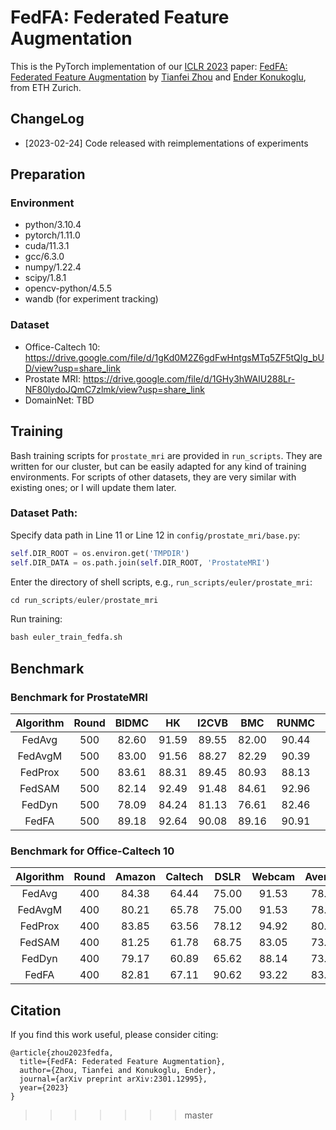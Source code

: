# FedFA: Federated Feature Augmentation

This is the PyTorch implementation of our [ICLR 2023](https://iclr.cc/) paper: [FedFA: Federated Feature Augmentation]()
by [Tianfei Zhou](https://www.tfzhou.com/) and [Ender Konukoglu](https://scholar.google.com/citations?user=OeEMrhQAAAAJ&hl=en), from ETH Zurich.

## ChangeLog

* [2023-02-24] Code released with reimplementations of experiments

## Preparation

### Environment

* python/3.10.4
* pytorch/1.11.0
* cuda/11.3.1
* gcc/6.3.0
* numpy/1.22.4
* scipy/1.8.1
* opencv-python/4.5.5
* wandb (for experiment tracking)

### Dataset

* Office-Caltech 10: https://drive.google.com/file/d/1gKd0M2Z6gdFwHntgsMTq5ZF5tQIg_bUD/view?usp=share_link
* Prostate MRI: https://drive.google.com/file/d/1GHy3hWAIU288Lr-NF80lydoJQmC7zlmk/view?usp=share_link
* DomainNet: TBD

## Training

Bash training scripts for `prostate_mri` are provided in `run_scripts`. 
They are written for our cluster, but can be easily adapted
for any kind of training environments. 
For scripts of other datasets, they are very similar with existing ones; or I will update them later.


### Dataset Path:

Specify data path in Line 11 or Line 12 in `config/prostate_mri/base.py`:
```python
self.DIR_ROOT = os.environ.get('TMPDIR')
self.DIR_DATA = os.path.join(self.DIR_ROOT, 'ProstateMRI')
```

Enter the directory of shell scripts, e.g., `run_scripts/euler/prostate_mri`:
```python
cd run_scripts/euler/prostate_mri
```

Run training:
```python
bash euler_train_fedfa.sh
```

## Benchmark

### Benchmark for ProstateMRI

|   Algorithm  | Round | BIDMC | HK |  I2CVB | BMC | RUNMC | UCL | Average | Log | Ckpt |
| :----------: | :---: | :----: | :-----: | :---: | :----: | :----: | :----: | :-----: | :-----: | :-----: | 
| FedAvg       |  500  |  82.60 |  91.59  | 89.55 | 82.00  |  90.44  | 86.27  | 87.08 | [log](https://drive.google.com/file/d/1tcRvmauf8M8i2yZAvUwA0N9HjLf7Us_R/view?usp=sharing) | [ckpt](https://drive.google.com/drive/folders/1R31tLI0thRbtgf6JV8fLzAeKYoXttzOy?usp=sharing) |
| FedAvgM      |  500  |  83.00 |  91.56  | 88.27 | 82.29  |  90.39  | 84.82  | 86.72 | [log](https://drive.google.com/file/d/1d499qOyZ769HNCp8jJ-sGxRYcOyznc33/view?usp=sharing) | [ckpt](https://drive.google.com/drive/folders/1hfXLvjnh-AhGkSYRXin8PuHIVVEp_sf0?usp=sharing) |
| FedProx      |  500  |  83.61 |  88.31  | 89.45 | 80.93  |  88.13  | 86.36  | 86.13 | [log](https://drive.google.com/file/d/1dRrnuRZiJk7YK_rXO8ZP8pb7sHd_TLe5/view?usp=sharing) | [ckpt](https://drive.google.com/drive/folders/1JZ9HCGQ46h0JnOC_rw6lCeq3LOUlRD7D?usp=sharing) |
| FedSAM       |  500  |  82.14 |  92.49  | 91.48 | 84.61  |  92.96  | 87.47  | 88.52 | [log](https://drive.google.com/file/d/1qErzee3sn6Zz09IqCbO1ERlsM83t4jaI/view?usp=sharing) | [ckpt](https://drive.google.com/drive/folders/1Ut1eecgUO-Wfn9IBOzkHvTZG0xE0emew?usp=sharing) |
| FedDyn       |  500  |  78.09 |  84.24  | 81.13 | 76.61  |  82.46  | 75.80  | 79.72 | [log](https://drive.google.com/file/d/1Ro5cpV7F0rcOH_bEYrDk9vY29THdQrDF/view?usp=sharing) | [ckpt](https://drive.google.com/drive/folders/1V-FoRruu-mpYhDWiD0AoniXNhj8fQn4M?usp=sharing) |
| FedFA        |  500  |  89.18 |  92.64  | 90.08 | 89.16  |  90.91  | 87.71  | 89.95 | [log](https://drive.google.com/file/d/1jWDVzjWdgc1L7xErR6nwDP6rBoatbkiF/view?usp=share_link) | [ckpt](https://drive.google.com/drive/folders/1gf9mv4614i-7HznClTFAeek2zoozrwRO?usp=sharing) |


### Benchmark for Office-Caltech 10

|   Algorithm  | Round | Amazon | Caltech |  DSLR | Webcam | Average | Log | Ckpt |
| :----------: | :---: | :----: | :-----: | :---: | :----: | :-----: | :-----: | :-----: | 
| FedAvg       |  400  |  84.38 |  64.44  | 75.00 | 91.53  |  78.84  | [log](https://drive.google.com/file/d/17_AX7Zqn3oQkdwU3GNVUkvMQ-54YUU8S/view?usp=sharing) | [ckpt](https://drive.google.com/drive/folders/1oFrMcg0V0YlWQbHQokd3BJVlWMzr_OYh?usp=sharing) |
| FedAvgM      |  400  |  80.21 |  65.78  | 75.00 | 91.53  |  78.13  | [log](https://drive.google.com/file/d/1-T2coqbhEzyP4J0NA11rajUiPp3jKDq-/view?usp=sharing) | [ckpt](https://drive.google.com/drive/folders/1tF2-YSK1kDHMadNX41xqBy1uDMxMO9Z-?usp=sharing) |
| FedProx      |  400  |  83.85 |  63.56  | 78.12 | 94.92  |  80.11  | [log](https://drive.google.com/file/d/18rPi5Xw4HvEgjoi7sDeGNu8Ryg6EUILE/view?usp=sharing) | [ckpt](https://drive.google.com/drive/folders/1pkv5V5NGyz248-Hnvs3C220PqGb7g7YT?usp=sharing) |
| FedSAM       |  400  |  81.25 |  61.78  | 68.75 | 83.05  |  73.71  | [log](https://drive.google.com/file/d/1cF73qHB7nwz0nJM562gkO4FBQ2wffxIP/view?usp=sharing) | [ckpt](https://drive.google.com/drive/folders/1KlXwopWq3gUtOWwGur-P5rUJ9CMPNT1T?usp=sharing) |
| FedDyn       |  400  |  79.17 |  60.89  | 65.62 | 88.14  |  73.45  | [log](https://drive.google.com/file/d/1ivip69PLeWISZQbXsFBef5s4LUetak-5/view?usp=sharing) | [ckpt](https://drive.google.com/drive/folders/10644Vq15zBsIFf05nwgorB26TPv1M1I6?usp=sharing) |
| FedFA        |  400  |  82.81 |  67.11  | 90.62 | 93.22  |  83.44  | [log](https://drive.google.com/file/d/13qLmkNPGowU-3hItFVoq3k3UrLS88qRa/view?usp=sharing) | [ckpt](https://drive.google.com/drive/folders/1gf9mv4614i-7HznClTFAeek2zoozrwRO?usp=sharing) |





## Citation

If you find this work useful, please consider citing:

```
@article{zhou2023fedfa,
  title={FedFA: Federated Feature Augmentation},
  author={Zhou, Tianfei and Konukoglu, Ender},
  journal={arXiv preprint arXiv:2301.12995},
  year={2023}
}
```
>>>>>>> master
